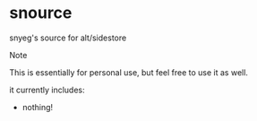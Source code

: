 # snource

snyeg's source for alt/sidestore

> [!NOTE]
> This is essentially for personal use, but feel free to use it as well.

it currently includes:

- nothing!
